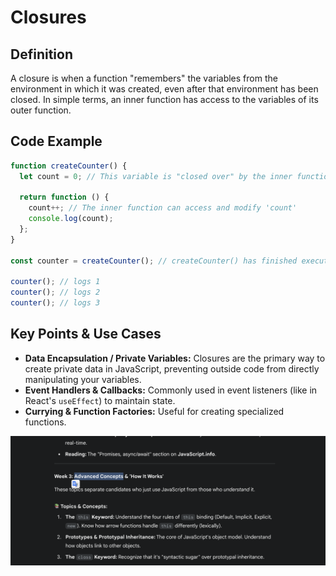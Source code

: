 # Closures

## Definition

A closure is when a function "remembers" the variables from the environment in which it was created, even after that environment has been closed. In simple terms, an inner function has access to the variables of its outer function.

## Code Example

```javascript
function createCounter() {
  let count = 0; // This variable is "closed over" by the inner function

  return function () {
    count++; // The inner function can access and modify 'count'
    console.log(count);
  };
}

const counter = createCounter(); // createCounter() has finished executing

counter(); // logs 1
counter(); // logs 2
counter(); // logs 3
```

## Key Points & Use Cases

- **Data Encapsulation / Private Variables:** Closures are the primary way to create private data in JavaScript, preventing outside code from directly manipulating your variables.
- **Event Handlers & Callbacks:** Commonly used in event listeners (like in React's `useEffect`) to maintain state.
- **Currying & Function Factories:** Useful for creating specialized functions.

![Closure Diagram](images/image.png)
